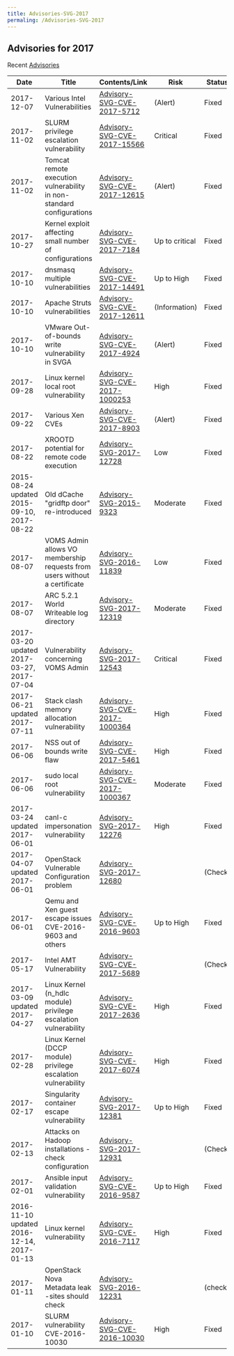 ```yaml
---
title: Advisories-SVG-2017
permaling: /Advisories-SVG-2017
---
```


## Advisories for 2017

Recent [Advisories](../README.md)

| Date                                      | Title                                                                     | Contents/Link                                                         | Risk           | Status  |
| ----------------------------------------- | ------------------------------------------------------------------------- | --------------------------------------------------------------------- | -------------- | ------- |
| 2017-12-07                                | Various Intel Vulnerabilities                                             | [Advisory-SVG-CVE-2017-5712](./Advisory-SVG-CVE-2017-5712.md)         | (Alert)        | Fixed   |
| 2017-11-02                                | SLURM privilege escalation vulnerability                                  | [Advisory-SVG-CVE-2017-15566](./Advisory-SVG-CVE-2017-15566.md)       | Critical       | Fixed   |
| 2017-11-02                                | Tomcat remote execution vulnerability in non-standard configurations      | [Advisory-SVG-CVE-2017-12615](./Advisory-SVG-CVE-2017-12615.md)       | (Alert)        | Fixed   |
| 2017-10-27                                | Kernel exploit affecting small number of configurations                   | [Advisory-SVG-CVE-2017-7184](./Advisory-SVG-CVE-2017-7184.md)         | Up to critical | Fixed   |
| 2017-10-10                                | dnsmasq multiple vulnerabilities                                          | [Advisory-SVG-CVE-2017-14491](./Advisory-SVG-CVE-2017-14491.md)       | Up to High     | Fixed   |
| 2017-10-10                                | Apache Struts vulnerabilities                                             | [Advisory-SVG-CVE-2017-12611](./Advisory-SVG-CVE-2017-12611.md)       | (Information)  | Fixed   |
| 2017-10-10                                | VMware Out-of-bounds write vulnerability in SVGA                          | [Advisory-SVG-CVE-2017-4924](./Advisory-SVG-CVE-2017-4924.md)         | (Alert)        | Fixed   |
| 2017-09-28                                | Linux kernel local root vulnerability                                     | [Advisory-SVG-CVE-2017-1000253](./Advisory-SVG-CVE-2017-1000253.md)   | High           | Fixed   |
| 2017-09-22                                | Various Xen CVEs                                                          | [Advisory-SVG-CVE-2017-8903](./Advisory-SVG-CVE-2017-8903.md)         | (Alert)        | Fixed   |
| 2017-08-22                                | XROOTD potential for remote code execution                                | [Advisory-SVG-2017-12728](./Advisory-SVG-2017-12728.md)               | Low            | Fixed   |
| 2015-08-24 updated 2015-09-10, 2017-08-22 | Old dCache "gridftp door" re-introduced                                   | [Advisory-SVG-2015-9323](../2015/Advisory-SVG-2015-9323.md)           | Moderate       | Fixed   |
| 2017-08-07                                | VOMS Admin allows VO membership requests from users without a certificate | [Advisory-SVG-2016-11839](../2016/Advisory-SVG-2016-11839.md)         | Low            | Fixed   |
| 2017-08-07                                | ARC 5.2.1 World Writeable log directory                                   | [Advisory-SVG-2017-12319](./Advisory-SVG-2017-12319.md)               | Moderate       | Fixed   |
| 2017-03-20 updated 2017-03-27, 2017-07-04 | Vulnerability concerning VOMS Admin                                       | [Advisory-SVG-2017-12543](./Advisory-SVG-2017-12543.md)               | Critical       | Fixed   |
| 2017-06-21 updated 2017-07-11             | Stack clash memory allocation vulnerability                               | [Advisory-SVG-CVE-2017-1000364](./Advisory-SVG-CVE-2017-1000364.md)   | High           | Fixed   |
| 2017-06-06                                | NSS out of bounds write flaw                                              | [Advisory-SVG-CVE-2017-5461](./Advisory-SVG-CVE-2017-5461.md)         | High           | Fixed   |
| 2017-06-06                                | sudo local root vulnerability                                             | [Advisory-SVG-CVE-2017-1000367](./Advisory-SVG-CVE-2017-1000367.md)   | Moderate       | Fixed   |
| 2017-03-24 updated 2017-06-01             | canl-c impersonation vulnerability                                        | [Advisory-SVG-2017-12276](./Advisory-SVG-2017-12276.md)               | High           | Fixed   |
| 2017-04-07 updated 2017-06-01             | OpenStack Vulnerable Configuration problem                                | [Advisory-SVG-2017-12680](./Advisory-SVG-2017-12680.md)               |                | (Check) |
| 2017-06-01                                | Qemu and Xen guest escape issues CVE-2016-9603 and others                 | [Advisory-SVG-CVE-2016-9603](../2016/Advisory-SVG-CVE-2016-9603.md)   | Up to High     | Fixed   |
| 2017-05-17                                | Intel AMT Vulnerability                                                   | [Advisory-SVG-CVE-2017-5689](./Advisory-SVG-CVE-2017-5689.md)         |                | (Check) |
| 2017-03-09 updated 2017-04-27             | Linux Kernel (n_hdlc module) privilege escalation vulnerability           | [Advisory-SVG-CVE-2017-2636](./Advisory-SVG-CVE-2017-2636.md)         | High           | Fixed   |
| 2017-02-28                                | Linux Kernel (DCCP module) privilege escalation vulnerability             | [Advisory-SVG-CVE-2017-6074](./Advisory-SVG-CVE-2017-6074.md)         | High           | Fixed   |
| 2017-02-17                                | Singularity container escape vulnerability                                | [Advisory-SVG-2017-12381](./Advisory-SVG-2017-12381.md)               | Up to High     | Fixed   |
| 2017-02-13                                | Attacks on Hadoop installations - check configuration                     | [Advisory-SVG-2017-12931](./Advisory-SVG-2017-12931.md)               |                | (Check) |
| 2017-02-01                                | Ansible input validation vulnerability                                    | [Advisory-SVG-CVE-2016-9587](../2016/Advisory-SVG-CVE-2016-9587.md)   | Up to High     | Fixed   |
| 2016-11-10 updated 2016-12-14, 2017-01-13 | Linux kernel vulnerability                                                | [Advisory-SVG-CVE-2016-7117](../2016/Advisory-SVG-CVE-2016-7117.md)   | High           | Fixed   |
| 2017-01-11                                | OpenStack Nova Metadata leak -sites should check                          | [Advisory-SVG-2016-12231](../2016/Advisory-SVG-2016-12231.md)         |                | (check) |
| 2017-01-10                                | SLURM vulnerability CVE-2016-10030                                        | [Advisory-SVG-CVE-2016-10030](../2016/Advisory-SVG-CVE-2016-10030.md) | High           | Fixed   |
